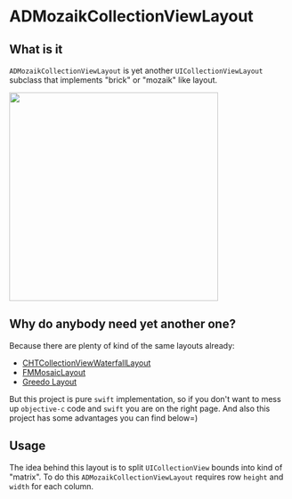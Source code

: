 # ADMozaikCollectionViewLayout

## What is it
`ADMozaikCollectionViewLayout` is yet another `UICollectionViewLayout` subclass that implements "brick" or "mozaik" 
like layout. 

<img src="http://i.giphy.com/aEuFnblI9AQ24.gif" width="375" />

## Why do anybody need yet another one?
Because there are plenty of kind of the same layouts already:
* [CHTCollectionViewWaterfallLayout](https://travis-ci.org/Antondomashnev/ADPuzzleAnimation.svg?branch=master)
* [FMMosaicLayout](https://github.com/fmitech/FMMosaicLayout)
* [Greedo Layout](https://github.com/500px/greedo-layout-for-ios) 

But this project is pure `swift` implementation, so if you don't want to mess up `objective-c` code and `swift` you are on the right page. 
And also this project has some advantages you can find below=)

## Usage

The idea behind this layout is to split `UICollectionView` bounds into kind of "matrix". 
To do this `ADMozaikCollectionViewLayout` requires row `height` and `width` for each column.
